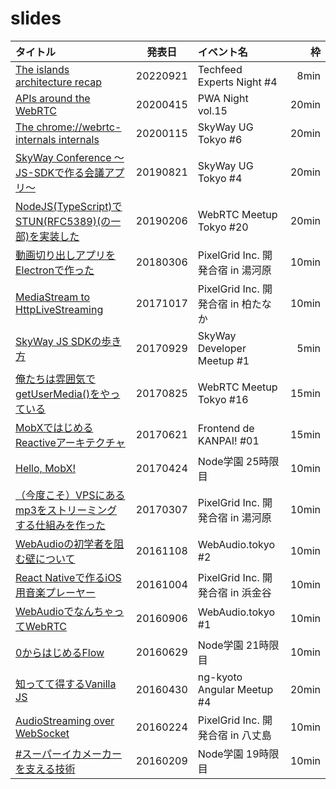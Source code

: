 # slides

| タイトル                                                                                                        |  発表日  | イベント名                          |    枠 |
|:--------------------------------------------------------------------------------------------------------------- |:--------:|:----------------------------------- | -----:|
| [The islands architecture recap](https://leader22.github.io/slides/techfeed_experts_night-4/)                   | 20220921 | Techfeed Experts Night #4           |  8min |
| [APIs around the WebRTC](https://leader22.github.io/slides/pwa_night-15/)                                       | 20200415 | PWA Night vol.15                    | 20min |
| [The chrome://webrtc-internals internals](https://leader22.github.io/slides/skyway_ug_tokyo-6/)                 | 20200115 | SkyWay UG Tokyo #6                  | 20min |
| [SkyWay Conference 〜JS-SDKで作る会議アプリ〜](https://leader22.github.io/slides/skyway_ug_tokyo-4/)            | 20190821 | SkyWay UG Tokyo #4                  | 20min |
| [NodeJS(TypeScript)でSTUN(RFC5389)(の一部)を実装した](https://leader22.github.io/slides/webrtc_meetup-20/)      | 20190206 | WebRTC Meetup Tokyo #20             | 20min |
| [動画切り出しアプリをElectronで作った](https://leader22.github.io/slides/pxg_camp-2018a/)                       | 20180306 | PixelGrid Inc. 開発合宿 in 湯河原   | 10min |
| [MediaStream to HttpLiveStreaming](https://leader22.github.io/slides/pxg_camp-2017b/)                           | 20171017 | PixelGrid Inc. 開発合宿 in 柏たなか | 10min |
| [SkyWay JS SDKの歩き方](https://leader22.github.io/slides/skyway_dev_meetup-1/)                                 | 20170929 | SkyWay Developer Meetup #1          |  5min |
| [俺たちは雰囲気でgetUserMedia()をやっている](https://leader22.github.io/slides/webrtc_meetup-16/)               | 20170825 | WebRTC Meetup Tokyo #16             | 15min |
| [MobXではじめるReactiveアーキテクチャ](https://leader22.github.io/slides/fe_de_kanpai-1/)                       | 20170621 | Frontend de KANPAI! #01             | 15min |
| [Hello, MobX!](https://leader22.github.io/slides/node_gakuen-25/)                                               | 20170424 | Node学園 25時限目                   | 10min |
| [（今度こそ）VPSにあるmp3をストリーミングする仕組みを作った](https://leader22.github.io/slides/pxg_camp-2017a/) | 20170307 | PixelGrid Inc. 開発合宿 in 湯河原   | 10min |
| [WebAudioの初学者を阻む壁について](https://leader22.github.io/slides/webaudio_tokyo-2/)                         | 20161108 | WebAudio.tokyo #2                   | 10min |
| [React Nativeで作るiOS用音楽プレーヤー](https://leader22.github.io/slides/pxg_camp-2016b/)                      | 20161004 | PixelGrid Inc. 開発合宿 in 浜金谷   | 10min |
| [WebAudioでなんちゃってWebRTC](https://leader22.github.io/slides/webaudio_tokyo-1/)                             | 20160906 | WebAudio.tokyo #1                   | 10min |
| [0からはじめるFlow](https://leader22.github.io/slides/node_gakuen-21/)                                          | 20160629 | Node学園 21時限目                   | 10min |
| [知ってて得するVanilla JS](https://leader22.github.io/slides/ng_kyoto-4/)                                       | 20160430 | ng-kyoto Angular Meetup #4          | 20min |
| [AudioStreaming over WebSocket](https://leader22.github.io/slides/pxg_camp-2016a/)                              | 20160224 | PixelGrid Inc. 開発合宿 in 八丈島   | 10min |
| [#スーパーイカメーカー を支える技術](https://leader22.github.io/slides/node_gakuen-19/)                         | 20160209 | Node学園 19時限目                   | 10min |
